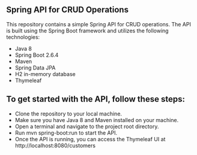 ## Spring API for CRUD Operations
This repository contains a simple Spring API for CRUD operations. The API is built using the Spring Boot framework and utilizes the following technologies:

- Java 8
- Spring Boot 2.6.4
- Maven
- Spring Data JPA
- H2 in-memory database
- Thymeleaf

## To get started with the API, follow these steps:

- Clone the repository to your local machine.
- Make sure you have Java 8 and Maven installed on your machine.
- Open a terminal and navigate to the project root directory.
- Run mvn spring-boot:run to start the API.
- Once the API is running, you can access the Thymeleaf UI at http://localhost:8080/customers
